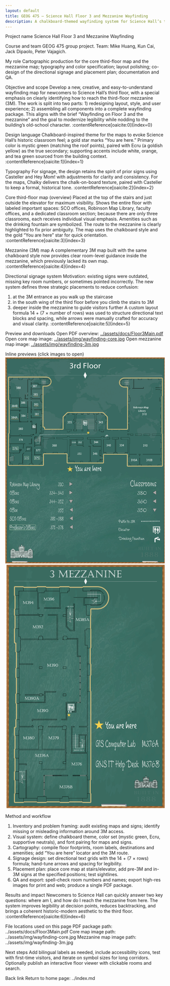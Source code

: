 ```yaml
---
layout: default
title: GEOG 475 — Science Hall Floor 3 and Mezzanine Wayfinding
description: A chalkboard-themed wayfinding system for Science Hall’s third floor and mezzanine (3M), including a core map, a mezzanine map, and redesigned directional signs with a clear placement plan.
---
```


Project name
Science Hall Floor 3 and Mezzanine Wayfinding

Course and team
GEOG 475 group project. Team: Mike Huang, Kun Cai, Jack Dipaolo, Peter Vajagich.

My role
Cartographic production for the core third-floor map and the mezzanine map; typography and color specification; layout polishing; co-design of the directional signage and placement plan; documentation and QA.

Objective and scope
Develop a new, creative, and easy-to-understand wayfinding map for newcomers to Science Hall’s third floor, with a special emphasis on clearly identifying how to reach the third-floor mezzanine (3M). The work is split into two parts: 1) redesigning layout, style, and user experience; 2) assembling all components into a complete wayfinding package. This aligns with the brief “Wayfinding on Floor 3 and the mezzanine” and the goal to modernize legibility while nodding to the building’s old-school character. :contentReference[oaicite:0]{index=0}

Design language
Chalkboard-inspired theme for the maps to evoke Science Hall’s historic classroom feel; a gold star marks “You are here.” Primary color is mystic green (matching the roof points), paired with Ecru (a goldish yellow) as the true secondary; supporting accents include white, orange, and tea green sourced from the building context. :contentReference[oaicite:1]{index=1}

Typography
For signage, the design retains the spirit of prior signs using Casteller and Hey Mom! with adjustments for clarity and consistency. For the maps, Chalky delivers the chalk-on-board texture, paired with Casteller to keep a formal, historical tone. :contentReference[oaicite:2]{index=2}

Core third-floor map (overview)
Placed at the top of the stairs and just outside the elevator for maximum visibility. Shows the entire floor with labeled important spaces: SCO offices, Robinson Map Library, faculty offices, and a dedicated classroom section; because there are only three classrooms, each receives individual visual emphasis. Amenities such as the drinking fountain are symbolized. The route to the mezzanine is clearly highlighted to fix prior ambiguity. The map uses the chalkboard style and the gold “You are here” star for quick orientation. :contentReference[oaicite:3]{index=3}

Mezzanine (3M) map
A complementary 3M map built with the same chalkboard style now provides clear room-level guidance inside the mezzanine, which previously lacked its own map. :contentReference[oaicite:4]{index=4}

Directional signage system
Motivation: existing signs were outdated, missing key room numbers, or sometimes pointed incorrectly. The new system defines three strategic placements to reduce confusion:
1) at the 3M entrance as you walk up the staircase
2) in the south wing of the third floor before you climb the stairs to 3M
3) deeper inside the mezzanine to guide visitors further
A custom layout formula 14 + (7 × number of rows) was used to structure directional text blocks and spacing, while arrows were manually crafted for accuracy and visual clarity. :contentReference[oaicite:5]{index=5}

Preview and downloads
Open PDF overview: [../assets/docs/Floor3Main.pdf](../assets/docs/Floor3Main.pdf)
Open core map image: [../assets/img/wayfinding-core.jpg](../assets/img/wayfinding-core.jpg)
Open mezzanine map image: [../assets/img/wayfinding-3m.jpg](../assets/img/wayfinding-3m.jpg)

Inline previews (click images to open)
[![Floor 3 core map](../assets/img/wayfinding-core.jpg "Alt: Core third-floor map with labeled offices, classrooms, amenities and a gold 'You are here' marker; route to 3M highlighted.")](../assets/img/wayfinding-core.jpg)
[![Mezzanine 3M map](../assets/img/wayfinding-3m.jpg "Alt: Dedicated mezzanine map showing room locations and circulation, styled like a chalkboard.")](
../assets/img/wayfinding-3m.jpg)

Method and workflow
1. Inventory and problem framing: audit existing maps and signs; identify missing or misleading information around 3M access.
2. Visual system: define chalkboard theme, color set (mystic green, Ecru, supportive neutrals), and font pairing for maps and signs.
3. Cartography: compile floor footprints, room labels, destinations and amenities; add “You are here” locator and the 3M route.
4. Signage design: set directional text grids with the 14 + (7 × rows) formula; hand-tune arrows and spacing for legibility.
5. Placement plan: place core map at stairs/elevator, add pre-3M and in-3M signs at the specified positions; test sightlines.
6. QA and export: spell-check room numbers and names; export high-res images for print and web; produce a single PDF package.

Results and impact
Newcomers to Science Hall can quickly answer two key questions: where am I, and how do I reach the mezzanine from here. The system improves legibility at decision points, reduces backtracking, and brings a coherent historic-modern aesthetic to the third floor. :contentReference[oaicite:6]{index=6}

File locations used on this page
PDF package path: ../assets/docs/Floor3Main.pdf
Core map image path: ../assets/img/wayfinding-core.jpg
Mezzanine map image path: ../assets/img/wayfinding-3m.jpg

Next steps
Add bilingual labels as needed, include accessibility icons, test with first-time visitors, and iterate on symbol sizes for long corridors. Optionally publish an interactive floor viewer with clickable rooms and search.

Back link
Return to home page: ../index.md

